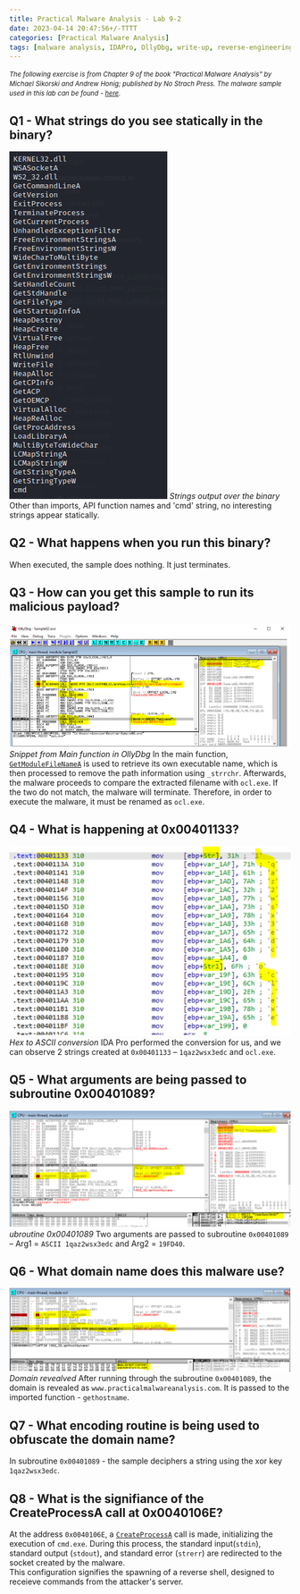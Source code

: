 ```yaml
---
title: Practical Malware Analysis - Lab 9-2
date: 2023-04-14 20:47:56+/-TTTT  
categories: [Practical Malware Analysis]
tags: [malware analysis, IDAPro, OllyDbg, write-up, reverse-engineering]     # TAG names should always be lowercase
---
```

<span style="font-size: smaller;">*The following exercise is from Chapter 9 of the book "Practical Malware Analysis" by Michael Sikorski and Andrew Honig; published by No Strach Press. The malware sample used in this lab can be found - [here](https://github.com/mikesiko/PracticalMalwareAnalysis-Labs).*</span>

## Q1 - What strings do you see statically in the binary?
![screenshot 1](https://github.com/sanyakaushal/images/blob/main/Lab9_s12.PNG?raw=true) _Strings output over the binary_
Other than imports, API function names and 'cmd' string, no interesting strings appear statically. 

## Q2 - What happens when you run this binary? 
When executed, the sample does nothing. It just terminates.

## Q3 - How can you get this sample to run its malicious payload?
![screenshot 2](https://github.com/sanyakaushal/images/blob/main/Lab9_s8.PNG?raw=true) _Snippet from Main function in OllyDbg_
In the main function, [``GetModuleFileNameA``](https://learn.microsoft.com/en-us/windows/win32/api/libloaderapi/nf-libloaderapi-getmodulefilenamea) is used to retrieve its own executable name, which is then processed to remove the path information using ``_strrchr``. Afterwards, the malware proceeds to compare the extracted filename with ``ocl.exe``. If the two do not match, the malware will terminate. Therefore, in order to execute the malware, it must be renamed as ``ocl.exe``.

## Q4 - What is happening at 0x00401133?
![screenshot 3](https://github.com/sanyakaushal/images/blob/main/Lab9_s9.PNG?raw=true) _Hex to ASCII conversion_
IDA Pro performed the conversion for us, and we can observe 2 strings created at ``0x00401133`` –
``1qaz2wsx3edc`` and ``ocl.exe``.

## Q5 - What arguments are being passed to subroutine 0x00401089?
![screenshot 4](https://github.com/sanyakaushal/images/blob/main/Lab9_s10.PNG?raw=true) _ubroutine 0x00401089_
Two arguments are passed to subroutine ``0x00401089`` – Arg1 = ``ASCII 1qaz2wsx3edc`` and Arg2 =
``19FD40``.

## Q6 - What domain name does this malware use?
![screenshot 5](https://github.com/sanyakaushal/images/blob/main/Lab9_s11.PNG?raw=true) _Domain revealved_
After running through the subroutine ``0x00401089``, the domain is revealed as ``www.practicalmalwareanalysis.com``. It is passed to the imported function - ``gethostname``.
 
## Q7 - What encoding routine is being used to obfuscate the domain name?
In subroutine ``0x00401089`` - the sample deciphers a string using the xor key ``1qaz2wsx3edc``.

## Q8 - What is the signifiance of the CreateProcessA call at 0x0040106E?
At the address ``0x0040106E``, a [``CreateProcessA``](https://learn.microsoft.com/en-us/windows/win32/api/processthreadsapi/nf-processthreadsapi-createprocessa) call is made, initializing the execution of ``cmd.exe``. During this process, the standard input(``stdin``), standard output (``stdout``), and standard error (``strerr``) are redirected to the socket created by the malware.<br> 
This configuration signifies the spawning of a reverse shell, designed to receieve commands from the attacker's server. 

